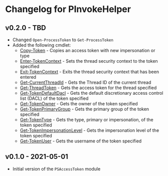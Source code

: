 # Changelog for PInvokeHelper

## v0.2.0 - TBD

* Changed `Open-ProcessToken` to `Get-ProcessToken`
* Added the following cmdlet:
  * [Copy-Token](docs/en-US/Copy-Token.md) - Copies an access token with new impersonation or type
  * [Enter-TokenContext](docs/en-US/Enter-TokenContext.md) - Sets the thread security context to the token specified
  * [Exit-TokenContext](docs/en-US/Exit-TokenContext.md) - Exits the thread security context that has been entered
  * [Get-CurrentThreadId](docs/en-US/Get-CurrentThreadId.md) - Gets the Thread ID of the current thread
  * [Get-ThreadToken](docs/en-US/Get-ThreadToken.md) - Gets the access token for the thread specified
  * [Get-TokenDefaultDacl](docs/en-US/Get-TokenDefaultDacl.md) - Gets the default discretionary access control list (DACL) of the token specified
  * [Get-TokenOwner](docs/en-US/Get-TokenOwner.md) - Gets the owner of the token specified
  * [Get-TokenPrimaryGroup](docs/en-US/Get-TokenPrimaryGroup.md) - Gets the primary group of the token specified
  * [Get-TokenType](docs/en-US/Get-TokenType.md) - Gets the type, primary or impersonation, of the token specified
  * [Get-TokenImpersonationLevel](docs/en-US/Get-TokenImpersonationLevel.md) - Gets the impersonation level of the token specified
  * [Get-TokenUser](docs/en-US/Get-TokenUser.md) - Gets the username of the token specified


## v0.1.0 - 2021-05-01

* Initial version of the `PSAccessToken` module
